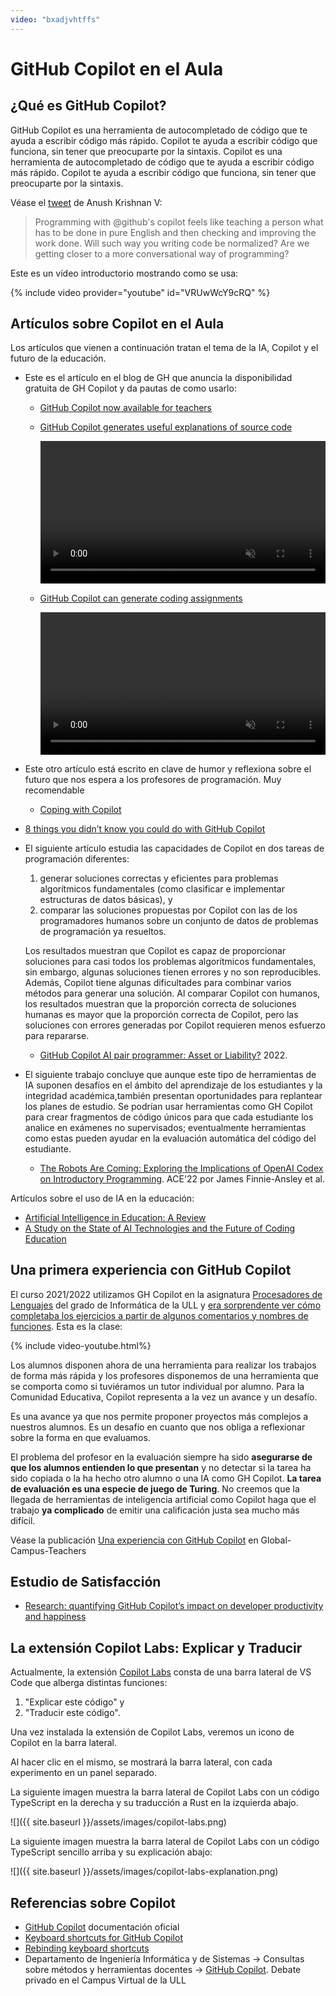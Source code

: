 ```yaml
---
video: "bxadjvhtffs"
---
```


# GitHub Copilot en el Aula

## ¿Qué es GitHub Copilot?

GitHub Copilot es una herramienta de autocompletado de código que te ayuda a escribir código más rápido. Copilot te ayuda a escribir código que funciona, sin tener que preocuparte por la sintaxis. Copilot es una herramienta de autocompletado de código que te ayuda a escribir código más rápido. Copilot te ayuda a escribir código que funciona, sin tener que preocuparte por la sintaxis.

Véase el [tweet](https://twitter.com/Anush_krishna_v/status/1456547858321076229) de Anush Krishnan V:

> Programming with @github's copilot feels like teaching a person what has to be done in pure English and then checking and improving the work done. Will such way you writing code be normalized? Are we getting closer to a more conversational way of programming?

Este es un vídeo introductorio mostrando como se usa:

{% include video provider="youtube" id="VRUwWcY9cRQ" %}

## Artículos sobre Copilot en el Aula


Los  artículos que vienen a continuación tratan el tema de la IA, Copilot y el futuro de la educación.

* Este es el artículo en el blog de GH que anuncia la disponibilidad gratuita de GH Copilot y da pautas de como usarlo:

  - [GitHub Copilot now available for teachers](https://github.blog/2022-09-08-github-copilot-now-available-for-teachers/)
  - [GitHub Copilot generates useful explanations of source code](https://github.blog/2022-09-08-github-copilot-now-available-for-teachers/#github-copilot-generates-useful-explanations-of-source-code)

    <video width="100%" loop="" controls="" autoplay="" muted=""><source src="https://github.blog/wp-content/uploads/2022/09/assignmentexplain-Smallest.mp4" type="video/mp4"></video>

  - [GitHub Copilot can generate coding assignments](https://github.blog/2022-09-08-github-copilot-now-available-for-teachers/#github-copilot-can-generate-coding-assignments)

    <video width="100%" loop="" controls="" autoplay="" muted=""><source src="https://github.blog/wp-content/uploads/2022/09/generation-Boxing.mp4" type="video/mp4"></video>

* Este otro artículo está escrito en clave de humor y reflexiona sobre el futuro que nos espera a los profesores de programación. Muy recomendable
  - [Coping with Copilot](https://www.sigarch.org/coping-with-copilot/)

* [8 things you didn’t know you could do with GitHub Copilot](https://github.blog/2022-09-14-8-things-you-didnt-know-you-could-do-with-github-copilot/)


- El siguiente artículo estudia las capacidades de Copilot en dos tareas de programación diferentes:

  1. generar soluciones correctas y eficientes para problemas algorítmicos fundamentales (como clasificar e implementar estructuras de datos básicas), y 
  2. comparar las soluciones propuestas por Copilot con las de los programadores humanos sobre un conjunto de datos de problemas de programación ya resueltos. 
  
  Los resultados muestran que Copilot es capaz de proporcionar soluciones para casi todos los problemas algorítmicos fundamentales, sin embargo, algunas soluciones tienen errores y no son reproducibles. Además, Copilot tiene algunas dificultades para combinar varios métodos para generar una solución. Al comparar Copilot con humanos, los resultados muestran que la proporción correcta de soluciones humanas es mayor que la proporción correcta de Copilot, pero las soluciones con errores generadas por Copilot requieren menos esfuerzo para repararse.

  * [GitHub Copilot AI pair programmer: Asset or Liability?](https://arxiv.org/abs/2206.15331) 2022. 

* El siguiente trabajo concluye que aunque este tipo de herramientas de IA suponen desafíos en el ámbito del aprendizaje de los estudiantes y la integridad académica,también presentan oportunidades  para replantear los planes de estudio. Se podrían usar herramientas como GH Copilot para crear fragmentos de código únicos para que cada estudiante los analice en exámenes no supervisados; eventualmente herramientas como estas pueden ayudar en la evaluación automática del código del estudiante.

  - [The Robots Are Coming: Exploring the Implications of OpenAI Codex on Introductory Programming](https://dl.acm.org/doi/pdf/10.1145/3511861.3511863). ACE'22 por James Finnie-Ansley et al.

<!--
* [Choose your programming copilot: a comparison of the program synthesis performance of github copilot and genetic programming](https://dl.acm.org/doi/abs/10.1145/3512290.3528700) 
  - This paper compares GitHub Copilot on a standard program synthesis benchmark
problems  with other programs taken from the  genetic programming literature. They conclude that GitHub Copilot and GP perform similar on the
studied benchmark problems. Overall, GP can solve more problems,
but this comes at the price of practical usage, as GP usually needs
many expensive hand-labeled training cases and takes too much
time to generate a solution. Furthermore, the suggestions of GitHub
Copilot are usually human readable while source code generated by
GP is often bloated and difficult to understand.
-->

Artículos sobre el uso de IA en la educación:

* [Artificial Intelligence in Education: A Review](https://ieeexplore.ieee.org/abstract/document/9069875)
* [A Study on the  State of AI Technologies and the Future of Coding Education](https://koreascience.kr/article/JAKO202028851207247.pdf)
<!-- * [Monitoring the Progress of Programming Students Supported by a Digital Teaching Assistant](https://link.springer.com/chapter/10.1007/978-3-319-65340-2_7) -->

## Una primera experiencia con GitHub Copilot

El curso 2021/2022 utilizamos GH Copilot en la asignatura [Procesadores de Lenguajes](https://ull-esit-gradoii-pl.github.io/) del grado de Informática de la ULL y <a href="https://youtu.be /bxadjvhtffs" target="_blank">era sorprendente ver cómo completaba los ejercicios a partir de algunos comentarios y nombres de funciones</a>. Esta es la clase:

{% include video-youtube.html%}

Los alumnos disponen ahora de una herramienta para realizar los trabajos de forma más rápida y los profesores disponemos de una herramienta que se comporta como si tuviéramos un tutor individual por alumno. Para la Comunidad Educativa, Copilot representa a la vez un avance y un desafío. 

Es una avance ya que nos permite proponer proyectos más complejos a nuestros alumnos. Es un desafío en cuanto que nos obliga a reflexionar sobre  la forma en que evaluamos.

El problema del profesor en la evaluación siempre ha sido **asegurarse de que los alumnos entienden lo que presentan** y no detectar si la tarea ha sido copiada o la ha hecho otro alumno o una IA como GH Copilot. **La tarea de evaluación es una especie de juego de Turing**. No creemos que la llegada de herramientas de inteligencia artificial como Copilot haga que el trabajo **ya complicado** de emitir una calificación justa sea mucho más difícil.

Véase la publicación [Una experiencia con GitHub Copilot](https://github.com/community/Global-Campus-Teachers/discussions/118#discussioncomment-3606379) en Global-Campus-Teachers

## Estudio de Satisfacción 

* [Research: quantifying GitHub Copilot’s impact on developer productivity and happiness](https://github.blog/2022-09-07-research-quantifying-github-copilots-impact-on-developer-productivity-and-happiness/)

## La extensión Copilot Labs: Explicar y Traducir

Actualmente, la extensión [Copilot Labs](https://marketplace.visualstudio.com/items?itemName=GitHub.copilot-labs) consta de una barra lateral de VS Code que alberga distintas funciones: 

1. "Explicar este código" y 
2. "Traducir este código". 

Una vez instalada la extensión de Copilot Labs, veremos un icono de Copilot  en la barra lateral. 

Al hacer clic en el mismo, se mostrará la barra lateral, con cada experimento en un panel separado. 

La siguiente imagen muestra la barra lateral de Copilot Labs con un código TypeScript en la derecha y su traducción a Rust en la izquierda abajo.

![]({{ site.baseurl }}/assets/images/copilot-labs.png)

La siguiente imagen muestra la barra lateral de Copilot Labs con un código TypeScript sencillo arriba y su explicación abajo:

![]({{ site.baseurl }}/assets/images/copilot-labs-explanation.png)


## Referencias sobre Copilot

* [GitHub Copilot](https://docs.github.com/en/copilot) documentación oficial
* [Keyboard shortcuts for GitHub Copilot](https://docs.github.com/en/copilot/configuring-github-copilot/configuring-github-copilot-in-visual-studio-code#keyboard-shortcuts-for-github-copilot)
* [Rebinding keyboard shortcuts](https://docs.github.com/en/copilot/configuring-github-copilot/configuring-github-copilot-in-visual-studio-code#rebinding-keyboard-shortcuts)
* Departamento de Ingeniería Informática y de Sistemas →
Consultas sobre métodos y herramientas docentes → [GitHub Copilot](https://campusvirtual.ull.es/entornos/mod/forum/discuss.php?d=28352#p50499). Debate privado en el Campus Virtual de la ULL